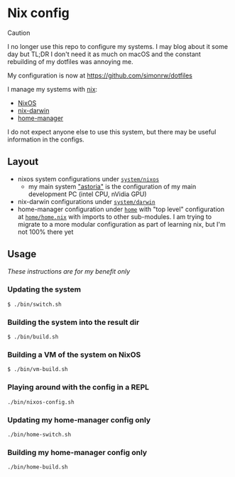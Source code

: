 # Nix config

> [!CAUTION]
> I no longer use this repo to configure my systems. I may blog about it some day but TL;DR I don't need it as much on macOS and the constant rebuilding of my dotfiles was annoying me.
>
> My configuration is now at https://github.com/simonrw/dotfiles


I manage my systems with [nix](https://nixos.org):

* [NixOS](https://nixos.org)
* [nix-darwin](https://github.com/LnL7/nix-darwin)
* [home-manager](https://github.com/nix-community/home-manager)

I do not expect anyone else to use this system, but there may be useful information in the configs.

## Layout

* nixos system configurations under [`system/nixos`](./system/nixos)
  * my main system ["astoria"](./system/nixos/astoria) is the configuration of my main development PC (intel CPU, nVidia GPU)
* nix-darwin configurations under [`system/darwin`](./system/darwin)
* home-manager configuration under [`home`](./home) with "top level" configuration at [`home/home.nix`](./home/home.nix) with imports to other sub-modules. I am trying to migrate to a more modular configuration as part of learning nix, but I'm not 100% there yet

## Usage

*These instructions are for my benefit only*

### Updating the system

```
$ ./bin/switch.sh
```

### Building the system into the result dir

```
$ ./bin/build.sh
```

### Building a VM of the system on NixOS

```
$ ./bin/vm-build.sh
```

### Playing around with the config in a REPL

```
./bin/nixos-config.sh
```

### Updating my home-manager config only

```
./bin/home-switch.sh
```

### Building my home-manager config only

```
./bin/home-build.sh
```
